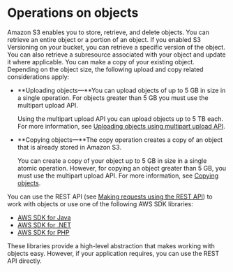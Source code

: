 # Operations on objects<a name="ObjectOperations"></a>

Amazon S3 enables you to store, retrieve, and delete objects\. You can retrieve an entire object or a portion of an object\. If you enabled S3 Versioning on your bucket, you can retrieve a specific version of the object\. You can also retrieve a subresource associated with your object and update it where applicable\. You can make a copy of your existing object\. Depending on the object size, the following upload and copy related considerations apply: 
+ **Uploading objects—**You can upload objects of up to 5 GB in size in a single operation\. For objects greater than 5 GB you must use the multipart upload API\. 

  Using the multipart upload API you can upload objects up to 5 TB each\. For more information, see [Uploading objects using multipart upload API](uploadobjusingmpu.md)\.
+ **Copying objects—**The copy operation creates a copy of an object that is already stored in Amazon S3\. 

  You can create a copy of your object up to 5 GB in size in a single atomic operation\. However, for copying an object greater than 5 GB, you must use the multipart upload API\. For more information, see [Copying objects](CopyingObjectsExamples.md)\.

You can use the REST API \(see [Making requests using the REST API](RESTAPI.md)\) to work with objects or use one of the following AWS SDK libraries:
+ [AWS SDK for Java](https://aws.amazon.com/sdk-for-java/)
+ [AWS SDK for \.NET](https://aws.amazon.com/sdk-for-net/)
+ [AWS SDK for PHP](https://aws.amazon.com/sdk-for-php/)

These libraries provide a high\-level abstraction that makes working with objects easy\. However, if your application requires, you can use the REST API directly\.